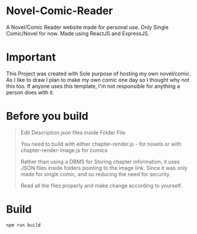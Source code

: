 # Novel-Comic-Reader
A Novel/Comic Reader website made for personal use. Only Single Comic/Novel for now. Made using ReactJS and ExpressJS.

# Important
This Project was created with Sole purpose of hosting my own novel/comic. As I like to draw I plan to make my own comic one day so I thought why not this too. If anyone uses this template, I'm not responsible for anything a person does with it.

# Before you build
> Edit Description.json files inside Folder File
> 
> You need to build with either chapter-render.js - for novels or with chapter-render-image.js for comics
> 
> Rather than using a DBMS for Storing chapter information, it uses JSON files inside folders pointing to the image link. Since it was only made for single comic, and so reducing the need for security.
>
> Read all the files properly and make change according to yourself.

# Build
```npm run build```
